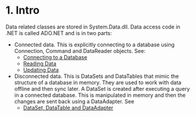 # 1\. Intro

Data related classes are stored in System.Data.dll. Data access code in .NET is called ADO.NET and is in two parts:

  * Connected data. This is explicitly connecting to a database using Connection, Command and DataReader objects. See: 
    * [Connecting to a Database](2.%20Connecting%20to%20a%20Database.md)
    * [Reading Data](4.%20Reading%20Data.md)
    * [Updating Data](5.%20Updating%20Data.md)
  * Disconnected data. This is DataSets and DataTables that mimic the structure of a database in memory. They are used to work with data offline and then sync later. A DataSet is created after executing a query in a connected database. This is manipulated in memory and then the changes are sent back using a DataAdapter. See 
    * [DataSet, DataTable and DataAdapter](3.%20DataSet%20DataTable%20and%20DataAdapter.md)
<!--stackedit_data:
eyJoaXN0b3J5IjpbLTEwNDYxODA1NjAsLTEyNjI3NzkyNDgsMT
c3MDY3ODc3M119
-->